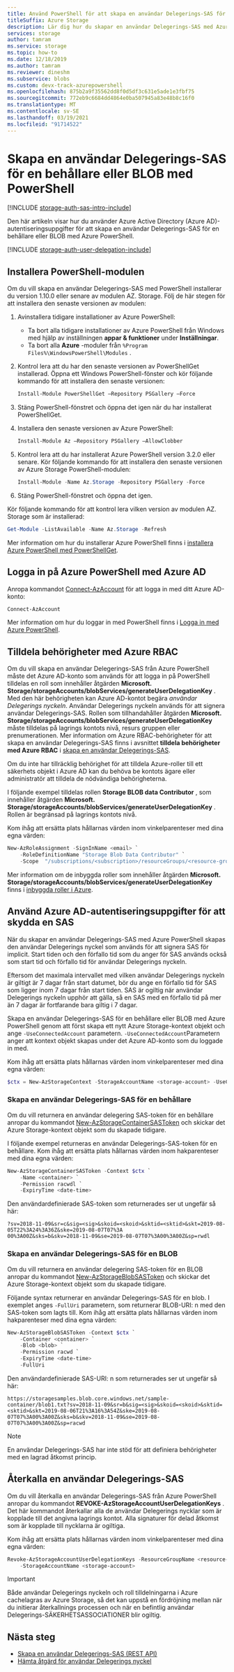```yaml
---
title: Använd PowerShell för att skapa en användar Delegerings-SAS för en behållare eller BLOB
titleSuffix: Azure Storage
description: Lär dig hur du skapar en användar Delegerings-SAS med Azure Active Directory autentiseringsuppgifter med hjälp av PowerShell.
services: storage
author: tamram
ms.service: storage
ms.topic: how-to
ms.date: 12/18/2019
ms.author: tamram
ms.reviewer: dineshm
ms.subservice: blobs
ms.custom: devx-track-azurepowershell
ms.openlocfilehash: 875b2a9f35562dd8f0d5df3c631e5ade1e3fbf75
ms.sourcegitcommit: 772eb9c6684dd4864e0ba507945a83e48b8c16f0
ms.translationtype: MT
ms.contentlocale: sv-SE
ms.lasthandoff: 03/19/2021
ms.locfileid: "91714522"
---
```

# <a name="create-a-user-delegation-sas-for-a-container-or-blob-with-powershell"></a>Skapa en användar Delegerings-SAS för en behållare eller BLOB med PowerShell

[!INCLUDE [storage-auth-sas-intro-include](../../../includes/storage-auth-sas-intro-include.md)]

Den här artikeln visar hur du använder Azure Active Directory (Azure AD)-autentiseringsuppgifter för att skapa en användar Delegerings-SAS för en behållare eller BLOB med Azure PowerShell.

[!INCLUDE [storage-auth-user-delegation-include](../../../includes/storage-auth-user-delegation-include.md)]

## <a name="install-the-powershell-module"></a>Installera PowerShell-modulen

Om du vill skapa en användar Delegerings-SAS med PowerShell installerar du version 1.10.0 eller senare av modulen AZ. Storage. Följ de här stegen för att installera den senaste versionen av modulen:

1. Avinstallera tidigare installationer av Azure PowerShell:

    - Ta bort alla tidigare installationer av Azure PowerShell från Windows med hjälp av inställningen **appar & funktioner** under **Inställningar**.
    - Ta bort alla **Azure** -moduler från `%Program Files%\WindowsPowerShell\Modules` .

1. Kontrol lera att du har den senaste versionen av PowerShellGet installerad. Öppna ett Windows PowerShell-fönster och kör följande kommando för att installera den senaste versionen:

    ```powershell
    Install-Module PowerShellGet –Repository PSGallery –Force
    ```

1. Stäng PowerShell-fönstret och öppna det igen när du har installerat PowerShellGet.

1. Installera den senaste versionen av Azure PowerShell:

    ```powershell
    Install-Module Az –Repository PSGallery –AllowClobber
    ```

1. Kontrol lera att du har installerat Azure PowerShell version 3.2.0 eller senare. Kör följande kommando för att installera den senaste versionen av Azure Storage PowerShell-modulen:

    ```powershell
    Install-Module -Name Az.Storage -Repository PSGallery -Force
    ```

1. Stäng PowerShell-fönstret och öppna det igen.

Kör följande kommando för att kontrol lera vilken version av modulen AZ. Storage som är installerad:

```powershell
Get-Module -ListAvailable -Name Az.Storage -Refresh
```

Mer information om hur du installerar Azure PowerShell finns i [installera Azure PowerShell med PowerShellGet](/powershell/azure/install-az-ps).

## <a name="sign-in-to-azure-powershell-with-azure-ad"></a>Logga in på Azure PowerShell med Azure AD

Anropa kommandot [Connect-AzAccount](/powershell/module/az.accounts/connect-azaccount) för att logga in med ditt Azure AD-konto:

```powershell
Connect-AzAccount
```

Mer information om hur du loggar in med PowerShell finns i [Logga in med Azure PowerShell](/powershell/azure/authenticate-azureps).

## <a name="assign-permissions-with-azure-rbac"></a>Tilldela behörigheter med Azure RBAC

Om du vill skapa en användar Delegerings-SAS från Azure PowerShell måste det Azure AD-konto som används för att logga in på PowerShell tilldelas en roll som innehåller åtgärden **Microsoft. Storage/storageAccounts/blobServices/generateUserDelegationKey** . Med den här behörigheten kan Azure AD-kontot begära *användar Delegerings nyckeln*. Användar Delegerings nyckeln används för att signera användar Delegerings-SAS. Rollen som tillhandahåller åtgärden **Microsoft. Storage/storageAccounts/blobServices/generateUserDelegationKey** måste tilldelas på lagrings kontots nivå, resurs gruppen eller prenumerationen. Mer information om Azure RBAC-behörigheter för att skapa en användar Delegerings-SAS finns i avsnittet **tilldela behörigheter med Azure RBAC** i [skapa en användar Delegerings-SAS](/rest/api/storageservices/create-user-delegation-sas).

Om du inte har tillräcklig behörighet för att tilldela Azure-roller till ett säkerhets objekt i Azure AD kan du behöva be kontots ägare eller administratör att tilldela de nödvändiga behörigheterna.

I följande exempel tilldelas rollen **Storage BLOB data Contributor** , som innehåller åtgärden **Microsoft. Storage/storageAccounts/blobServices/generateUserDelegationKey** . Rollen är begränsad på lagrings kontots nivå.

Kom ihåg att ersätta plats hållarnas värden inom vinkelparenteser med dina egna värden:

```powershell
New-AzRoleAssignment -SignInName <email> `
    -RoleDefinitionName "Storage Blob Data Contributor" `
    -Scope  "/subscriptions/<subscription>/resourceGroups/<resource-group>/providers/Microsoft.Storage/storageAccounts/<storage-account>"
```

Mer information om de inbyggda roller som innehåller åtgärden **Microsoft. Storage/storageAccounts/blobServices/generateUserDelegationKey** finns i [inbyggda roller i Azure](../../role-based-access-control/built-in-roles.md).

## <a name="use-azure-ad-credentials-to-secure-a-sas"></a>Använd Azure AD-autentiseringsuppgifter för att skydda en SAS

När du skapar en användar Delegerings-SAS med Azure PowerShell skapas den användar Delegerings nyckel som används för att signera SAS för implicit. Start tiden och den förfallo tid som du anger för SAS används också som start tid och förfallo tid för användar Delegerings nyckeln. 

Eftersom det maximala intervallet med vilken användar Delegerings nyckeln är giltigt är 7 dagar från start datumet, bör du ange en förfallo tid för SAS som ligger inom 7 dagar från start tiden. SAS är ogiltig när användar Delegerings nyckeln upphör att gälla, så en SAS med en förfallo tid på mer än 7 dagar är fortfarande bara giltig i 7 dagar.

Skapa en användar Delegerings-SAS för en behållare eller BLOB med Azure PowerShell genom att först skapa ett nytt Azure Storage-kontext objekt och ange `-UseConnectedAccount` parametern. `-UseConnectedAccount`Parametern anger att kontext objekt skapas under det Azure AD-konto som du loggade in med.

Kom ihåg att ersätta plats hållarnas värden inom vinkelparenteser med dina egna värden:

```powershell
$ctx = New-AzStorageContext -StorageAccountName <storage-account> -UseConnectedAccount
```

### <a name="create-a-user-delegation-sas-for-a-container"></a>Skapa en användar Delegerings-SAS för en behållare

Om du vill returnera en användar delegering SAS-token för en behållare anropar du kommandot [New-AzStorageContainerSASToken](/powershell/module/az.storage/new-azstoragecontainersastoken) och skickar det Azure Storage-kontext objekt som du skapade tidigare.

I följande exempel returneras en användar Delegerings-SAS-token för en behållare. Kom ihåg att ersätta plats hållarnas värden inom hakparenteser med dina egna värden:

```powershell
New-AzStorageContainerSASToken -Context $ctx `
    -Name <container> `
    -Permission racwdl `
    -ExpiryTime <date-time>
```

Den användardefinierade SAS-token som returnerades ser ut ungefär så här:

```output
?sv=2018-11-09&sr=c&sig=<sig>&skoid=<skoid>&sktid=<sktid>&skt=2019-08-05T22%3A24%3A36Z&ske=2019-08-07T07%3A
00%3A00Z&sks=b&skv=2018-11-09&se=2019-08-07T07%3A00%3A00Z&sp=rwdl
```

### <a name="create-a-user-delegation-sas-for-a-blob"></a>Skapa en användar Delegerings-SAS för en BLOB

Om du vill returnera en användar delegering SAS-token för en BLOB anropar du kommandot [New-AzStorageBlobSASToken](/powershell/module/az.storage/new-azstorageblobsastoken) och skickar det Azure Storage-kontext objekt som du skapade tidigare.

Följande syntax returnerar en användar Delegerings-SAS för en blob. I exemplet anges `-FullUri` parametern, som returnerar BLOB-URI: n med den SAS-token som lagts till. Kom ihåg att ersätta plats hållarnas värden inom hakparenteser med dina egna värden:

```powershell
New-AzStorageBlobSASToken -Context $ctx `
    -Container <container> `
    -Blob <blob> `
    -Permission racwd `
    -ExpiryTime <date-time>
    -FullUri
```

Den användardefinierade SAS-URI: n som returnerades ser ut ungefär så här:

```output
https://storagesamples.blob.core.windows.net/sample-container/blob1.txt?sv=2018-11-09&sr=b&sig=<sig>&skoid=<skoid>&sktid=<sktid>&skt=2019-08-06T21%3A16%3A54Z&ske=2019-08-07T07%3A00%3A00Z&sks=b&skv=2018-11-09&se=2019-08-07T07%3A00%3A00Z&sp=racwd
```

> [!NOTE]
> En användar Delegerings-SAS har inte stöd för att definiera behörigheter med en lagrad åtkomst princip.

## <a name="revoke-a-user-delegation-sas"></a>Återkalla en användar Delegerings-SAS

Om du vill återkalla en användar Delegerings-SAS från Azure PowerShell anropar du kommandot **REVOKE-AzStorageAccountUserDelegationKeys** . Det här kommandot återkallar alla de användar Delegerings nycklar som är kopplade till det angivna lagrings kontot. Alla signaturer för delad åtkomst som är kopplade till nycklarna är ogiltiga.

Kom ihåg att ersätta plats hållarnas värden inom vinkelparenteser med dina egna värden:

```powershell
Revoke-AzStorageAccountUserDelegationKeys -ResourceGroupName <resource-group> `
    -StorageAccountName <storage-account>
```

> [!IMPORTANT]
> Både användar Delegerings nyckeln och roll tilldelningarna i Azure cachelagras av Azure Storage, så det kan uppstå en fördröjning mellan när du initierar återkallnings processen och när en befintlig användar Delegerings-SÄKERHETSASSOCIATIONER blir ogiltig.

## <a name="next-steps"></a>Nästa steg

- [Skapa en användar Delegerings-SAS (REST API)](/rest/api/storageservices/create-user-delegation-sas)
- [Hämta åtgärd för användar Delegerings nyckel](/rest/api/storageservices/get-user-delegation-key)
